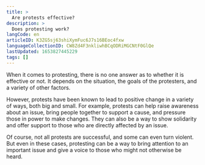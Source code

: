 ```yaml
---
title: >
  Are protests effective?
description: >
  Does protesting work?
langCode: en
articleID: K3ZG5sj63shiXymFuc6J7s16BEoc4fxw
languageCollectionID: CW8Zd4F3nkliwhBCqODRiMGCNtF0GlQe
lastUpdated: 1653827445229
tags: []
---
```


When it comes to protesting, there is no one answer as to whether it is effective or not. It depends on the situation, the goals of the protesters, and a variety of other factors.

However, protests have been known to lead to positive change in a variety of ways, both big and small. For example, protests can help raise awareness about an issue, bring people together to support a cause, and pressure those in power to make changes. They can also be a way to show solidarity and offer support to those who are directly affected by an issue.

Of course, not all protests are successful, and some can even turn violent. But even in these cases, protesting can be a way to bring attention to an important issue and give a voice to those who might not otherwise be heard.